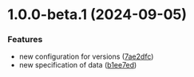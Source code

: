 # 1.0.0-beta.1 (2024-09-05)


### Features

* new configuration for versions ([7ae2dfc](https://github.com/davidhernandez-adm/semantic-release-configuration/commit/7ae2dfc6796422697fb24a740673001008c0496a))
* new specification of data ([b1ee7ed](https://github.com/davidhernandez-adm/semantic-release-configuration/commit/b1ee7ed9230b7bb6eecc666a40b5b2825f81119c))
